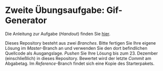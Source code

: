 # Zweite Übungsaufgabe: Gif-Generator

Die Anleitung zur Aufgabe (*Handout*) finden Sie [hier](https://regensburger-forscher.de/mme/Aufgaben/WS1920-02-GifGenerator/). 

Dieses Repository besteht aus zwei *Branches*. Bitte fertigen Sie Ihre eigene Lösung im *Master*-Branch an und verwenden Sie den dort befindlichen Quellcode als Ausgangslage. *Pushen* Sie Ihre Lösung bis zum 23. Dezember (einschließlich) in dieses Repository. Bewertet wird der letzte *Commit* am Abgabetag. Im *Reference*-Branch findet sich eine Kopie des Starterpakets.